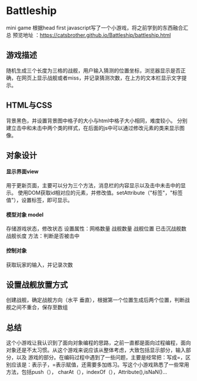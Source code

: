 # Battleship
mini game
根据head first javascript写了一个小游戏，将之前学到的东西融合汇总
预览地址 ：https://catsbrother.github.io/Battleship/battleship.html
## 游戏描述
随机生成三个长度为三格的战舰，用户输入猜测的位置坐标，浏览器显示是否正确，在网页上显示战舰或者miss，并记录猜测次数，在上方的文本栏显示文字提示。
## HTML与CSS
背景黑色，并设置背景图中格子的大小与html中格子大小相同，难度较小。
分别建立击中和未击中两个类的样式，在后面的js中可以通过修改元素的类来显示图像。
## 对象设计
#### 显示界面view
用于更新页面，主要可以分为三个方法，消息栏的内容显示以及击中未击中的显示。
使用DOM获取id相对应的元素，并修改值。setAttribute（"标签"，"标签值"），设置标签，即可显示。
#### 模型对象 model
存储游戏状态，修改状态
设置属性：网格数量 战舰数量 战舰位置 已击沉战舰数 战舰长度 
方法：判断是否被击中
#### 控制对象
获取玩家的输入，并记录次数
## 设置战舰放置方式
创建战舰，确定战舰方向（水平 垂直），根据第一个位置生成后两个位置，判断战舰之间不重合，保存至数组

## 总结
这个小游戏让我认识到了面向对象编程的思路，之前一直都是面向过程编程，面向对象还是不太习惯。从这个游戏来说应该从整体考虑，大致包括显示部分，输入部分，以及
游戏的部分。在编码过程中遇到了一些问题，主要是经常把：写成=，区别应该是：表示子，=表示赋值，还需要多加练习。写这个小游戏熟悉了一些常用方法，包括push（），
charAt（），indexOf（），Attribute(),isNaN()...
